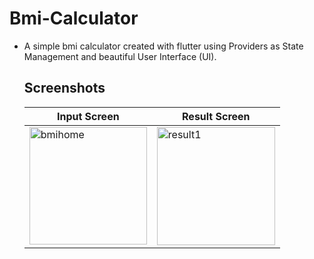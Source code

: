 # Bmi-Calculator

- A simple bmi calculator created with flutter using Providers as State Management and beautiful User Interface (UI).

  ## Screenshots

  |Input Screen|Result Screen|
  |------------|-------------|
  |<img width="188" alt="bmihome" src="https://github.com/sreejithcs007/bmicalculator/assets/145323693/2215c3fa-a735-460e-8fe7-b5e83605acaf">|<img width="189" alt="result1" src="https://github.com/sreejithcs007/bmicalculator/assets/145323693/590aba0e-1ed1-477e-936f-5025f6c860a9">|





